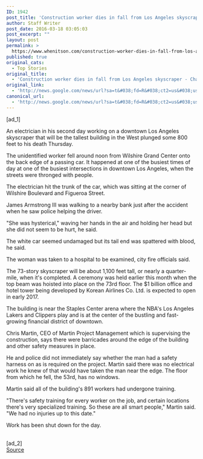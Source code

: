 ```yaml
---
ID: 1942
post_title: 'Construction worker dies in fall from Los Angeles skyscraper &#8211; Charlotte Observer'
author: Staff Writer
post_date: 2016-03-18 03:05:03
post_excerpt: ""
layout: post
permalink: >
  https://www.whenitson.com/construction-worker-dies-in-fall-from-los-angeles-skyscraper-charlotte-observer/
published: true
original_cats:
  - Top Stories
original_title:
  - 'Construction worker dies in fall from Los Angeles skyscraper - Charlotte Observer'
original_link:
  - 'http://news.google.com/news/url?sa=t&#038;fd=R&#038;ct2=us&#038;usg=AFQjCNH6dHCZIT8YB9Ew2X0AUyx2ze1H9w&#038;clid=c3a7d30bb8a4878e06b80cf16b898331&#038;cid=52779064715597&#038;ei=X3DrVqicDpGEhQHCj6iwDQ&#038;url=http://www.charlotteobserver.com/news/business/national-business/article66701927.html'
canonical_url:
  - 'http://news.google.com/news/url?sa=t&#038;fd=R&#038;ct2=us&#038;usg=AFQjCNH6dHCZIT8YB9Ew2X0AUyx2ze1H9w&#038;clid=c3a7d30bb8a4878e06b80cf16b898331&#038;cid=52779064715597&#038;ei=X3DrVqicDpGEhQHCj6iwDQ&#038;url=http://www.charlotteobserver.com/news/business/national-business/article66701927.html'
---
```

 [ad_1]
<br><div id="content-body-16194797-66701927" readability="87">
<p>An electrician in his second day working on a downtown Los Angeles skyscraper that will be the tallest building in the West plunged some 800 feet to his death Thursday.</p><p>The unidentified worker fell around noon from Wilshire Grand Center onto the back edge of a passing car. It happened at one of the busiest times of day at one of the busiest intersections in downtown Los Angeles, when the streets were thronged with people.</p><p>The electrician hit the trunk of the car, which was sitting at the corner of Wilshire Boulevard and Figueroa Street.</p><p>James Armstrong III was walking to a nearby bank just after the accident when he saw police helping the driver.</p><p>"She was hysterical," waving her hands in the air and holding her head but she did not seem to be hurt, he said.</p><p>The white car seemed undamaged but its tail end was spattered with blood, he said.</p><p>The woman was taken to a hospital to be examined, city fire officials said.</p><p>The 73-story skyscraper will be about 1,100 feet tall, or nearly a quarter-mile, when it's completed. A ceremony was held earlier this month when the top beam was hoisted into place on the 73rd floor. The $1 billion office and hotel tower being developed by Korean Airlines Co. Ltd. is expected to open in early 2017.</p><p>The building is near the Staples Center arena where the NBA's Los Angeles Lakers and Clippers play and is at the center of the bustling and fast-growing financial district of downtown.</p><p>Chris Martin, CEO of Martin Project Management which is supervising the construction, says there were barricades around the edge of the building and other safety measures in place.</p><p>He and police did not immediately say whether the man had a safety harness on as is required on the project. Martin said there was no electrical work he knew of that would have taken the man near the edge. The floor from which he fell, the 53rd, has no windows.</p><p>Martin said all of the building's 891 workers had undergone training.</p><p>"There's safety training for every worker on the job, and certain locations there's very specialized training. So these are all smart people," Martin said. "We had no injuries up to this date."</p><p>Work has been shut down for the day.</p>
</div>
<br>[ad_2]
<br><a href="http://news.google.com/news/url?sa=t&#038;fd=R&#038;ct2=us&#038;usg=AFQjCNH6dHCZIT8YB9Ew2X0AUyx2ze1H9w&#038;clid=c3a7d30bb8a4878e06b80cf16b898331&#038;cid=52779064715597&#038;ei=X3DrVqicDpGEhQHCj6iwDQ&#038;url=http://www.charlotteobserver.com/news/business/national-business/article66701927.html">Source </a>